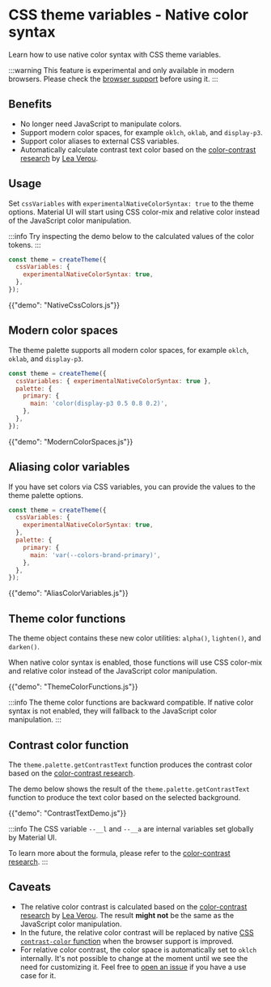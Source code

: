 # CSS theme variables - Native color syntax

<p class="description">Learn how to use native color syntax with CSS theme variables.</p>

:::warning
This feature is experimental and only available in modern browsers. Please check the [browser support](https://caniuse.com/css-relative-colors) before using it.
:::

## Benefits

- No longer need JavaScript to manipulate colors.
- Support modern color spaces, for example `oklch`, `oklab`, and `display-p3`.
- Support color aliases to external CSS variables.
- Automatically calculate contrast text color based on the [color-contrast research](https://lea.verou.me/blog/2024/contrast-color) by [Lea Verou](https://lea.verou.me/).

## Usage

Set `cssVariables` with `experimentalNativeColorSyntax: true` to the theme options.
Material UI will start using CSS color-mix and relative color instead of the JavaScript color manipulation.

:::info
Try inspecting the demo below to the calculated values of the color tokens.
:::

```js
const theme = createTheme({
  cssVariables: {
    experimentalNativeColorSyntax: true,
  },
});
```

{{"demo": "NativeCssColors.js"}}

## Modern color spaces

The theme palette supports all modern color spaces, for example `oklch`, `oklab`, and `display-p3`.

```js
const theme = createTheme({
  cssVariables: { experimentalNativeColorSyntax: true },
  palette: {
    primary: {
      main: 'color(display-p3 0.5 0.8 0.2)',
    },
  },
});
```

{{"demo": "ModernColorSpaces.js"}}

## Aliasing color variables

If you have set colors via CSS variables, you can provide the values to the theme palette options.

```js
const theme = createTheme({
  cssVariables: {
    experimentalNativeColorSyntax: true,
  },
  palette: {
    primary: {
      main: 'var(--colors-brand-primary)',
    },
  },
});
```

{{"demo": "AliasColorVariables.js"}}

## Theme color functions

The theme object contains these new color utilities: `alpha()`, `lighten()`, and `darken()`.

When native color syntax is enabled, those functions will use CSS color-mix and relative color instead of the JavaScript color manipulation.

{{"demo": "ThemeColorFunctions.js"}}

:::info
The theme color functions are backward compatible.
If native color syntax is not enabled, they will fallback to the JavaScript color manipulation.
:::

## Contrast color function

The `theme.palette.getContrastText` function produces the contrast color based on the [color-contrast research](https://lea.verou.me/blog/2024/contrast-color).

The demo below shows the result of the `theme.palette.getContrastText` function to produce the text color based on the selected background.

{{"demo": "ContrastTextDemo.js"}}

:::info
The CSS variable `--__l` and `--__a` are internal variables set globally by Material UI.

To learn more about the formula, please refer to the [color-contrast research](https://lea.verou.me/blog/2024/contrast-color).
:::

## Caveats

- The relative color contrast is calculated based on the [color-contrast research](https://lea.verou.me/blog/2024/contrast-color) by [Lea Verou](https://lea.verou.me/). The result **might not** be the same as the JavaScript color manipulation.
- In the future, the relative color contrast will be replaced by native [CSS `contrast-color` function](https://developer.mozilla.org/en-US/docs/Web/CSS/color_value/contrast-color) when the browser support is improved.
- For relative color contrast, the color space is automatically set to `oklch` internally. It's not possible to change at the moment until we see the need for customizing it. Feel free to [open an issue](https://github.com/mui/material-ui/issues/new/) if you have a use case for it.
